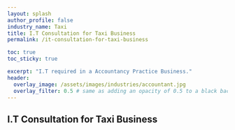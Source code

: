 ```yaml
---
layout: splash 
author_profile: false 
industry_name: Taxi
title: I.T Consultation for Taxi Business
permalink: /it-consultation-for-taxi-business

toc: true
toc_sticky: true

excerpt: "I.T required in a Accountancy Practice Business."
header:
  overlay_image: /assets/images/industries/accountant.jpg
  overlay_filter: 0.5 # same as adding an opacity of 0.5 to a black background
---
```


## I.T Consultation for Taxi Business